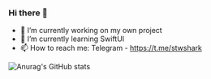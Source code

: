 ### Hi there 👋

- 🔭 I’m currently working on my own project
- 🌱 I’m currently learning SwiftUI
- 📫 How to reach me: Telegram - https://t.me/stwshark


![Anurag's GitHub stats](https://github-readme-stats.vercel.app/api?username=stwshark&theme=light&show_icons=true)
